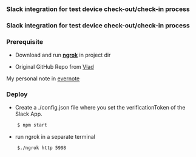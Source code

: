 ### Slack integration for test device check-out/check-in process

### Slack integration for test device check-out/check-in process

### Prerequisite

- Download and run [**ngrok**](https://ngrok.com/) in project dir

- Original GitHub Repo from [Vlad](https://github.com/vladsoroceanu/device-inventory-slack-integration)

My personal note in [evernote](https://www.evernote.com/l/AIe3bmLt3qZMx47oGf5q6hc2aoCEayz7f4g)

### Deploy

- Create a ./config.json file where you set the verificationToken of the Slack App.
```bash
    $ npm start
```
- run ngrok in a separate terminal
```bash
    $./ngrok http 5998
```
